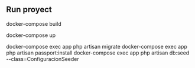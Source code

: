 ## Run proyect 

docker-compose build

docker-compose up

docker-compose exec app php artisan migrate 
docker-compose exec app php artisan passport:install
docker-compose exec app php artisan db:seed --class=ConfiguracionSeeder



